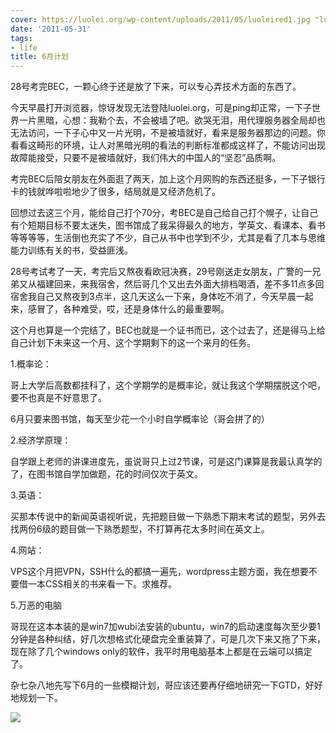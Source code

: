 ```yaml
---
cover: https://luolei.org/wp-content/uploads/2011/05/luoleired1.jpg "luoleired"
date: '2011-05-31'
tags:
- life
title: 6月计划
---
```


28号考完BEC，一颗心终于还是放了下来，可以专心弄技术方面的东西了。

今天早晨打开浏览器，惊讶发现无法登陆luolei.org，可是ping却正常，一下子世界一片黑暗，心想：我勒个去，不会被墙了吧。欲哭无泪，用代理服务器全局却也无法访问，一下子心中又一片光明，不是被墙就好，看来是服务器那边的问题。你看看这畸形的环境，让人对黑暗光明的看法的判断标准都成这样了，不能访问出现故障能接受，只要不是被墙就好，我们伟大的中国人的“坚忍”品质啊。

考完BEC后陪女朋友在外面逛了两天，加上这个月网购的东西还挺多，一下子银行卡的钱就哗啦啦地少了很多，结局就是又经济危机了。

回想过去这三个月，能给自己打个70分，考BEC是自己给自己打个幌子，让自己有个短期目标不要太迷失，图书馆成了我呆得最久的地方，学英文、看课本、看书等等等等，生活倒也充实了不少，自己从书中也学到不少，尤其是看了几本与思维能力训练有关的书，受益匪浅。

28号考试考了一天，考完后又熬夜看欧冠决赛，29号刚送走女朋友，广警的一兄弟又从福建回来，来我宿舍，然后哥几个又出去外面大排档喝酒，差不多11点多回宿舍我自己又熬夜到3点半，这几天这么一下来，身体吃不消了，今天早晨一起来，感冒了，各种难受，哎，还是身体什么的最重要啊。

这个月也算是一个完结了，BEC也就是一个证书而已，这个过去了，还是得马上给自己计划下未来这一个月、这个学期剩下的这一个来月的任务。

1.概率论：

哥上大学后高数都挂科了，这个学期学的是概率论，就让我这个学期摆脱这个吧，要不也真是不好意思了。

6月只要来图书馆，每天至少花一个小时自学概率论（哥会拼了的）

2.经济学原理：

自学跟上老师的讲课进度先，虽说哥只上过2节课，可是这门课算是我最认真学的了，在图书馆自学加做题，花的时间仅次于英文。

3.英语：

买那本传说中的新闻英语视听说，先把题目做一下熟悉下期末考试的题型，另外去找两份6级的题目做一下熟悉题型，不打算再花太多时间在英文上。

4.网站：

VPS这个月把VPN，SSH什么的都搞一遍先，wordpress主题方面，我在想要不要借一本CSS相关的书来看一下。求推荐。

5.万恶的电脑

哥现在这本本装的是win7加wubi法安装的ubuntu，win7的启动速度每次至少要1分钟是各种纠结，好几次想格式化硬盘完全重装算了，可是几次下来又拖了下来，现在除了几个windows only的软件，我平时用电脑基本上都是在云端可以搞定了。

杂七杂八地先写下6月的一些模糊计划，哥应该还要再仔细地研究一下GTD，好好地规划一下。

![](https://luolei.org/wp-content/uploads/2011/05/luoleired1.jpg )

